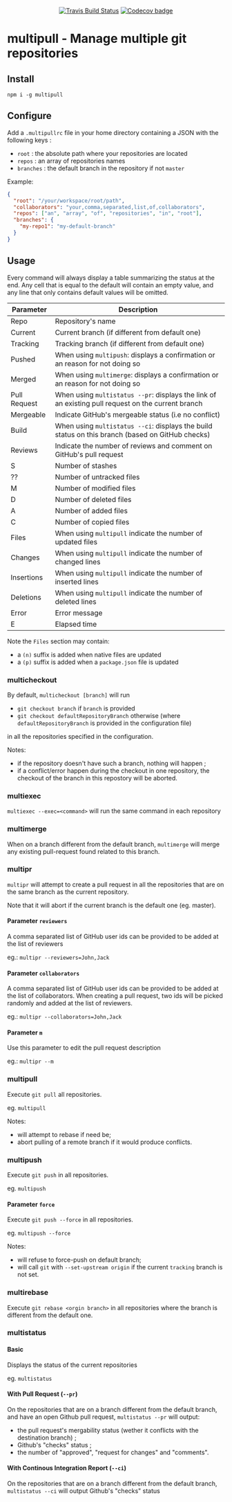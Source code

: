 <p align="center">
  <a href="https://travis-ci.org/Y--/multipull"><img src="https://travis-ci.org/Y--/multipull.svg?branch=master" alt="Travis Build Status"></a>
  <a href="https://codecov.io/gh/Y--/multipull"><img src="https://codecov.io/gh/Y--/multipull/branch/master/graph/badge.svg" alt="Codecov badge"></a>
</p>

# multipull - Manage multiple git repositories

## Install

`npm i -g multipull`

## Configure

Add a `.multipullrc` file in your home directory containing a JSON with the following keys :

* `root` : the absolute path where your repositories are located
* `repos` : an array of repositories names
* `branches` : the default branch in the repository if not `master`

Example:

```json
{
  "root": "/your/workspace/root/path",
  "collaborators": "your,comma,separated,list,of,collaborators",
  "repos": ["an", "array", "of", "repositories", "in", "root"],
  "branches": {
    "my-repo1": "my-default-branch"
  }
}
```

## Usage

Every command will always display a table summarizing the status at the end.
Any cell that is equal to the default will contain an empty value,
and any line that only contains default values will be omitted.

Parameter    | Description
------------ | -------------
Repo         | Repository's name
Current      | Current branch (if different from default one)
Tracking     | Tracking branch (if different from default one)
Pushed       | When using `multipush`: displays a confirmation or an reason for not doing so
Merged       | When using `multimerge`: displays a confirmation or an reason for not doing so
Pull Request | When using `multistatus --pr`: displays the link of an existing pull request on the current branch
Mergeable    | Indicate GitHub's mergeable status (i.e no conflict)
Build        | When using `multistatus --ci`: displays the build status on this branch (based on GitHub checks)
Reviews      | Indicate the number of reviews and comment on GitHub's pull request
S            | Number of stashes
??           | Number of untracked files
M            | Number of modified files
D            | Number of deleted files
A            | Number of added files
C            | Number of copied files
Files        | When using `multipull` indicate the number of updated files
Changes      | When using `multipull` indicate the number of changed lines
Insertions   | When using `multipull` indicate the number of inserted lines
Deletions    | When using `multipull` indicate the number of deleted lines
Error        | Error message
E            | Elapsed time

Note the `Files` section may contain:
* a `(n)` suffix is added when native files are updated
* a `(p)` suffix is added when a `package.json` file is updated

### multicheckout

By default, `multicheckout [branch]` will run
  * `git checkout branch` if `branch` is provided
  * `git checkout defaultRepositoryBranch` otherwise (where `defaultRepositoryBranch` is provided in the configuration file)

in all the repositories specified in the configuration.

Notes:
* if the repository doesn't have such a branch, nothing will happen ;
* if a conflict/error happen during the checkout in one repository, the checkout of the branch in this repostory will be aborted.

### multiexec

`multiexec --exec=<command>` will run the same command in each repository

### multimerge

When on a branch different from the default branch, `multimerge` will merge any existing pull-request found related to this branch.

### multipr

`multipr` will attempt to create a pull request in all the repositories that are on the same branch as the current repository.

Note that it will abort if the current branch is the default one (eg. master).

#### Parameter `reviewers`

A comma separated list of GitHub user ids can be provided to be added at the list of reviewers

eg.: `multipr --reviewers=John,Jack`

#### Parameter `collaborators`

A comma separated list of GitHub user ids can be provided to be added at the list of collaborators.
When creating a pull request, two ids will be picked randomly and added at the list of reviewers.

eg.: `multipr --collaborators=John,Jack`

#### Parameter `m`

Use this parameter to edit the pull request description

eg.: `multipr --m`

### multipull

Execute `git pull` all repositories.

eg. `multipull`

Notes:
* will attempt to rebase if need be;
* abort pulling of a remote branch if it would produce conflicts.

### multipush

Execute `git push` in all repositories.

eg. `multipush`

#### Parameter `force`

Execute `git push --force` in all repositories.

eg. `multipush --force`

Notes:
* will refuse to force-push on default branch;
* will call `git` with `--set-upstream origin` if the current `tracking` branch is not set.

### multirebase

Execute `git rebase <orgin branch>` in all repositories where the branch is different from the default one.

### multistatus

#### Basic

Displays the status of the current repositories

eg. `multistatus`

#### With Pull Request (`--pr`)

On the repositories that are on a branch different from the default branch, and have an open Github pull request,  `multistatus --pr` will output:
* the pull request's mergability status (wether it conflicts with the destination branch) ;
* Github's "checks" status ;
* the number of "approved", "request for changes" and "comments".

#### With Continous Integration Report (`--ci`)

On the repositories that are on a branch different from the default branch, `multistatus --ci` will output Github's "checks" status
